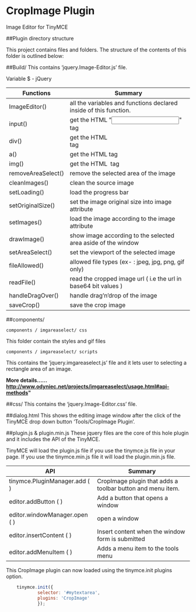 # CropImage Plugin
Image Editor for TinyMCE

##Plugin directory structure

This project contains files and folders. The structure of the contents of this folder is outlined below:

##Build/
This contains ‘jquery.Image-Editor.js’ file.

Variable 
$ - jQuery

Functions | Summary
----------|--------
ImageEditor() 	 		| all the variables and functions declared inside of this function.
input()		 		| get the HTML "<input>"  tag
div()  			 	| get the HTML <div>  tag
a()  		 		| get the HTML <a>  tag
img()  		 		| get the HTML <img>  tag
removeAreaSelect()  		| remove the selected area of the image
cleanImages()			|clean the source image
setLoading()			|load the progress bar
setOriginalSize()		|set the image original size into image attribute
setImages()			|load the image according to the image attribute
drawImage()			|show image according to the selected area aside of the window
setAreaSelect()			|set the viewport of the selected image
fileAllowed()			|allowed file types (ex- : jpeg, jpg, png, gif only)
readFile()  			|read the cropped image url ( i.e the url in base64 bit values )
handleDragOver() 		|handle drag’n’drop of the image
saveCrop()			|save the crop image

##components/

	components / imgareaselect/ css
This folder contain the styles and gif files

	components / imgareaselect/ scripts
This contains the ‘jquery.imgareaselect.js’ file and it lets user to selecting a rectangle area of an image.

**More details...... http://www.odyniec.net/projects/imgareaselect/usage.html#api-methods"**

##css/
This contains the ‘jquery.Image-Editor.css’ file.

##dialog.html
This shows the editing image window after the click of the TinyMCE  drop down button ‘Tools/CropImage Plugin’.

##plugin.js & plugin.min.js
These jquery files  are the core of this hole plugin and it includes the API of the TinyMCE.



TinyMCE will load the plugin.js file if you use the tinymce.js file in your page. If you use the tinymce.min.js file it will load the plugin.min.js file. 

API           | Summary
--------------|--------
tinymce.PluginManager.add ( ) 	|CropImage plugin that adds a toolbar button and menu item.
editor.addButton ( ) 		|Add a button that opens a window
editor.windowManager.open ( )	|open a window
editor.insertContent ( )	|Insert content when the window form is submitted
editor.addMenuItem ( )		|Adds a menu item to the tools menu


This CropImage plugin can now loaded using the tinymce.init plugins option.

```javascript
	tinymce.init({
			selector: '#mytextarea',
			plugins: 'CropImage'
			});
```


